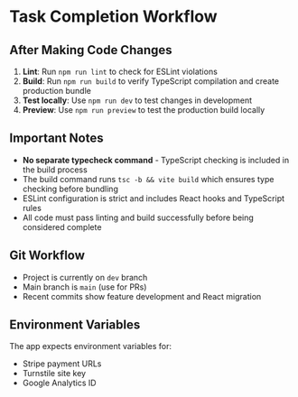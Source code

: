 # Task Completion Workflow

## After Making Code Changes
1. **Lint**: Run `npm run lint` to check for ESLint violations
2. **Build**: Run `npm run build` to verify TypeScript compilation and create production bundle
3. **Test locally**: Use `npm run dev` to test changes in development
4. **Preview**: Use `npm run preview` to test the production build locally

## Important Notes
- **No separate typecheck command** - TypeScript checking is included in the build process
- The build command runs `tsc -b && vite build` which ensures type checking before bundling
- ESLint configuration is strict and includes React hooks and TypeScript rules
- All code must pass linting and build successfully before being considered complete

## Git Workflow
- Project is currently on `dev` branch
- Main branch is `main` (use for PRs)
- Recent commits show feature development and React migration

## Environment Variables
The app expects environment variables for:
- Stripe payment URLs
- Turnstile site key  
- Google Analytics ID